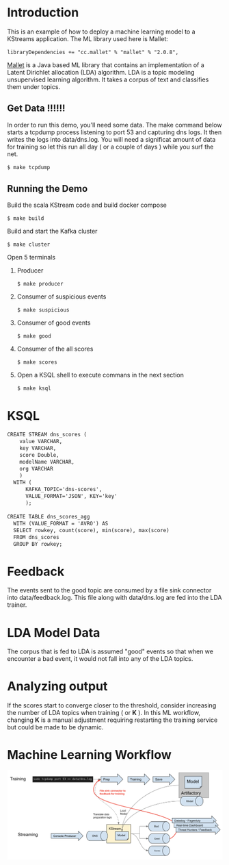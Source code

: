 # Introduction
This is an example of how to deploy a machine learning model to a KStreams application. The ML library used here is Mallet:

```
libraryDependencies += "cc.mallet" % "mallet" % "2.0.8",
```

[Mallet](http://mallet.cs.umass.edu/) is a Java based ML library that contains an implementation of a
Latent Dirichlet allocation (LDA) algorithm.
LDA is a topic modeling unsupervised learning algorithm. It takes a corpus of text and classifies them under topics.


## Get Data !!!!!!
In order to run this demo, you'll need some data. The make command below starts a tcpdump process listening to port 53 and capturing dns logs. It then writes the logs into data/dns.log. You will need a significat amount of data for training so let this run all day ( or a couple of days ) while you surf the net.
```bash
$ make tcpdump
```

## Running the Demo
Build the scala KStream code and build docker compose
```
$ make build
```

Build and start the Kafka cluster
```
$ make cluster
```

Open 5 terminals
1. Producer
	```
	$ make producer
	```
1. Consumer of suspicious events
	```
	$ make suspicious
	```
1. Consumer of good events
	```
	$ make good
	```

1. Consumer of the all scores
	```
	$ make scores
	```

1. Open a KSQL shell to execute commans in the next section
	```
	$ make ksql
	```
	
 
# KSQL
```
CREATE STREAM dns_scores (
	value VARCHAR, 
	key VARCHAR, 
	score Double, 
	modelName VARCHAR, 
	org VARCHAR
	)
  WITH (
	  KAFKA_TOPIC='dns-scores', 
	  VALUE_FORMAT='JSON', KEY='key'
	  );

CREATE TABLE dns_scores_agg
  WITH (VALUE_FORMAT = 'AVRO') AS
  SELECT rowkey, count(score), min(score), max(score)
  FROM dns_scores
  GROUP BY rowkey;

```

# Feedback
The events sent to the good topic are consumed by a file sink connector into data/feedback.log. This file along with data/dns.log are fed into the LDA trainer.

# LDA Model Data
The corpus that is fed to LDA is assumed "good" events so that when we encounter a bad event, it would not fall into any of the LDA topics.

# Analyzing output
If the scores start to converge closer to the threshold, consider increasing the number of LDA topics when training ( or __K__ ). In this ML workflow, changing __K__ is a manual adjustment requiring restarting the training service but could be made to be dynamic.

# Machine Learning Workflow
![Workflow](doc/diagram.png)